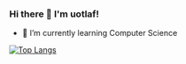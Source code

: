 ### Hi there 👋 I'm uotlaf!

- 🌱 I’m currently learning Computer Science

[![Top Langs](https://github-readme-stats.vercel.app/api/top-langs/?username=uotlaf&layout=compact&theme=dark&langs_count=6)](https://github.com/anuraghazra/github-readme-stats)
